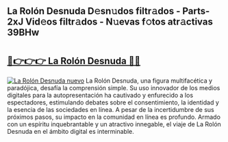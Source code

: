 ## La Rolón Desnuda D𝚎sn𝚞dos filtr𝚊dos - Parts-2xJ Vid𝚎os filtr𝚊dos - N𝚞evas f𝚘tos atr𝚊ctivas 39BHw

# <h2><a href="http://mb3ine.tromn.icu/?c=La+Rol%c3%b3n+Desnuda">🔗👉👉👉 La Rolón Desnuda 🔗🔗</a></h2>

[![La Rolón Desnuda nuevo](https://i.imgur.com/pEAQMta.gif)](http://mb3ine.tromn.icu/?c=La+Rol%c3%b3n+Desnuda)
La Rolón Desnuda, una figura multifacética y paradójica, desafía la comprensión simple. Su uso innovador de los medios digitales para la autopresentación ha cautivado y enfurecido a los espectadores, estimulando debates sobre el consentimiento, la identidad y la esencia de las sociedades en línea. A pesar de la incertidumbre de sus próximos pasos, su impacto en la comunidad en línea es profundo. Armado con un espíritu inquebrantable y un atractivo innegable, el viaje de La Rolón Desnuda en el ámbito digital es interminable.
